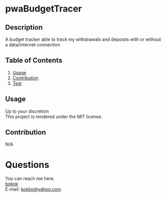 # pwaBudgetTracer

  ## Description 
  A budget tracker able to track my withdrawals and deposits with or without a data/internet connection

  ## Table of Contents
  1. [Usage](#Usage)
  2. [Contribution](#Contribution)
  3. [Test](#Test)


  ## Usage 
  Up to your discretion<br>
  This project is rendered under the MIT license.

  ## Contribution
  N/A

  
  # Questions
   You can reach me here.<br>
   [bokok](github.com/bokok)<br>
   E-mail: <kokbo@yahoo.com>
